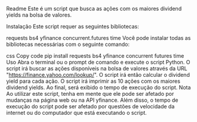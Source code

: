 Readme
Este é um script que busca as ações com os maiores dividend yields na bolsa de valores.

Instalação
Este script requer as seguintes bibliotecas:

requests
bs4
yfinance
concurrent.futures
time
Você pode instalar todas as bibliotecas necessárias com o seguinte comando:

css
Copy code
pip install requests bs4 yfinance concurrent futures time
Uso
Abra o terminal ou o prompt de comando e execute o script Python.
O script irá buscar as ações disponíveis na bolsa de valores através da URL "https://finance.yahoo.com/lookup/".
O script irá então calcular o dividend yield para cada ação.
O script irá imprimir as 10 ações com os maiores dividend yields.
Ao final, será exibido o tempo de execução do script.
Nota
Ao utilizar este script, tenha em mente que ele pode ser afetado por mudanças na página web ou na API yfinance. Além disso, o tempo de execução do script pode ser afetado por questões de velocidade da internet ou do computador que está executando o script.
